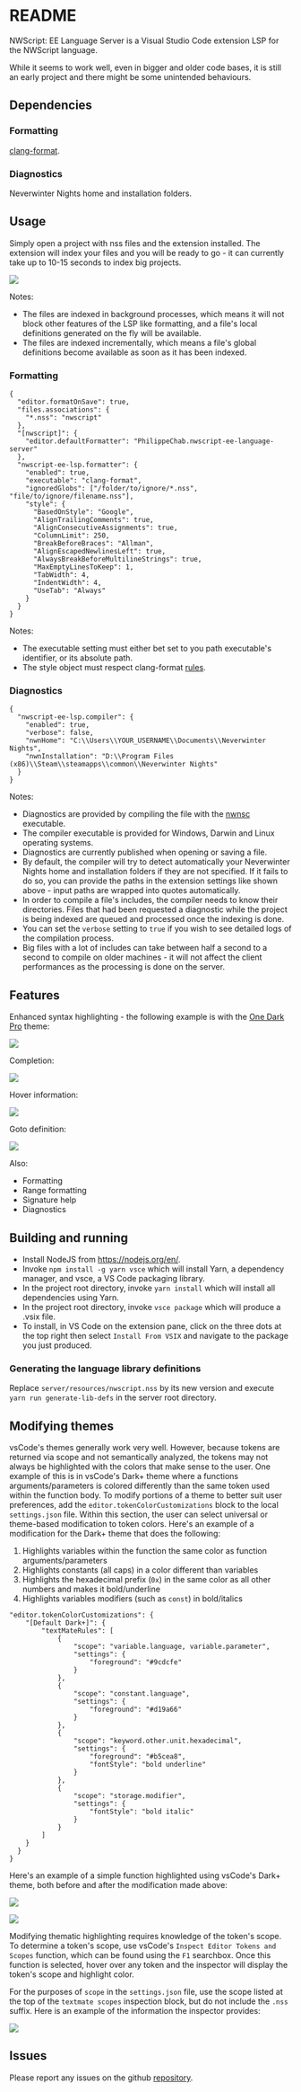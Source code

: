 # README

NWScript: EE Language Server is a Visual Studio Code extension LSP for the NWScript language.

While it seems to work well, even in bigger and older code bases, it is still an early project and there might be some unintended behaviours.

## Dependencies

### Formatting

[clang-format](https://clang.llvm.org/docs/ClangFormat.html).

### Diagnostics

Neverwinter Nights home and installation folders.

## Usage

Simply open a project with nss files and the extension installed. The extension will index your files and you will be ready to go - it can currently take up to 10-15 seconds to index big projects.

![](https://i.imgur.com/DKn8znH.png)

Notes:

- The files are indexed in background processes, which means it will not block other features of the LSP like formatting, and a file's local definitions generated on the fly will be available.
- The files are indexed incrementally, which means a file's global definitions become available as soon as it has been indexed.

### Formatting

```
{
  "editor.formatOnSave": true,
  "files.associations": {
    "*.nss": "nwscript"
  },
  "[nwscript]": {
    "editor.defaultFormatter": "PhilippeChab.nwscript-ee-language-server"
  },
  "nwscript-ee-lsp.formatter": {
    "enabled": true,
    "executable": "clang-format",
    "ignoredGlobs": ["/folder/to/ignore/*.nss", "file/to/ignore/filename.nss"],
    "style": {
      "BasedOnStyle": "Google",
      "AlignTrailingComments": true,
      "AlignConsecutiveAssignments": true,
      "ColumnLimit": 250,
      "BreakBeforeBraces": "Allman",
      "AlignEscapedNewlinesLeft": true,
      "AlwaysBreakBeforeMultilineStrings": true,
      "MaxEmptyLinesToKeep": 1,
      "TabWidth": 4,
      "IndentWidth": 4,
      "UseTab": "Always"
    }
  }
}
```

Notes:

- The executable setting must either bet set to you path executable's identifier, or its absolute path.
- The style object must respect clang-format [rules](https://clang.llvm.org/docs/ClangFormatStyleOptions.html).

### Diagnostics

```
{
  "nwscript-ee-lsp.compiler": {
    "enabled": true,
    "verbose": false,
    "nwnHome": "C:\\Users\\YOUR_USERNAME\\Documents\\Neverwinter Nights",
    "nwnInstallation": "D:\\Program Files (x86)\\Steam\\steamapps\\common\\Neverwinter Nights"
  }
}
```

Notes:

- Diagnostics are provided by compiling the file with the [nwnsc](https://github.com/nwneetools/nwnsc) executable.
- The compiler executable is provided for Windows, Darwin and Linux operating systems.
- Diagnostics are currently published when opening or saving a file.
- By default, the compiler will try to detect automatically your Neverwinter Nights home and installation folders if they are not specified. If it fails to do so, you can provide the paths in the extension settings like shown above - input paths are wrapped into quotes automatically.
- In order to compile a file's includes, the compiler needs to know their directories. Files that had been requested a diagnostic while the project is being indexed are queued and processed once the indexing is done.
- You can set the `verbose` setting to `true` if you wish to see detailed logs of the compilation process.
- Big files with a lot of includes can take between half a second to a second to compile on older machines - it will not affect the client performances as the processing is done on the server.

## Features

Enhanced syntax highlighting - the following example is with the [One Dark Pro](https://marketplace.visualstudio.com/items?itemName=zhuangtongfa.Material-theme) theme:

![](https://i.imgur.com/A78xmBR.png)

Completion:

![](https://i.imgur.com/Iet1Lul.gif)

Hover information:

![](https://i.imgur.com/ZARVTQs.gif)

Goto definition:

![](https://i.imgur.com/vR13onI.gif)

Also:

- Formatting
- Range formatting
- Signature help
- Diagnostics

## Building and running

- Install NodeJS from https://nodejs.org/en/.
- Invoke `npm install -g yarn vsce` which will install Yarn, a dependency manager, and vsce, a VS Code packaging library.
- In the project root directory, invoke `yarn install` which will install all dependencies using Yarn.
- In the project root directory, invoke `vsce package` which will produce a .vsix file.
- To install, in VS Code on the extension pane, click on the three dots at the top right then select `Install From VSIX` and navigate to the package you just produced.

### Generating the language library definitions

Replace `server/resources/nwscript.nss` by its new version and execute `yarn run generate-lib-defs` in the server root directory.

## Modifying themes

vsCode's themes generally work very well.  However, because tokens are returned via scope and not semantically analyzed, the tokens may not always be highlighted with the colors that make sense to the user.  One example of this is in vsCode's Dark+ theme where a functions arguments/parameters is colored differently than the same token used within the function body.  To modify portions of a theme to better suit user preferences, add the `editor.tokenColorCustomizations` block to the local `settings.json` file.  Within this section, the user can select universal or theme-based modification to token colors.  Here's an example of a modification for the Dark+ theme that does the following:

1) Highlights variables within the function the same color as function arguments/parameters
2) Highlights constants (all caps) in a color different than variables
3) Highlights the hexadecimal prefix (`0x`) in the same color as all other numbers and makes it bold/underline
4) Highlights variables modifiers (such as `const`) in bold/italics

```
"editor.tokenColorCustomizations": {
    "[Default Dark+]": {
        "textMateRules": [
            {
                "scope": "variable.language, variable.parameter",
                "settings": {
                    "foreground": "#9cdcfe"
                }
            },
            {
                "scope": "constant.language",
                "settings": {
                    "foreground": "#d19a66"
                }
            },
            {
                "scope": "keyword.other.unit.hexadecimal",
                "settings": {
                    "foreground": "#b5cea8",
                    "fontStyle": "bold underline"
                }
            },
            {
                "scope": "storage.modifier",
                "settings": {
                    "fontStyle": "bold italic"
                }
            }
        ]
    }
  }
}
```

Here's an example of a simple function highlighted using vsCode's Dark+ theme, both before and after the modification made above:

![](https://i.imgur.com/K918zP0.jpg)

![](https://i.imgur.com/pz57iA1.jpg)

Modifying thematic highlighting requires knowledge of the token's scope.  To determine a token's scope, use vsCode's `Inspect Editor Tokens and Scopes` function, which can be found using the `F1` searchbox.  Once this function is selected, hover over any token and the inspector will display the token's scope and highlight color.

For the purposes of `scope` in the `settings.json` file, use the scope listed at the top of the `textmate scopes` inspection block, but do not include the `.nss` suffix.  Here is an example of the information the inspector provides:

![](https://i.imgur.com/Q4Y1UNK.jpg)

## Issues

Please report any issues on the github [repository](https://github.com/PhilippeChab/nwscript-ee-language-server/issues).
